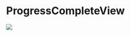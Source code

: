 ProgressCompleteView
======================


![](https://raw.github.com/timfreiheit/ProgressCompleteView/master/md/demo.gif)